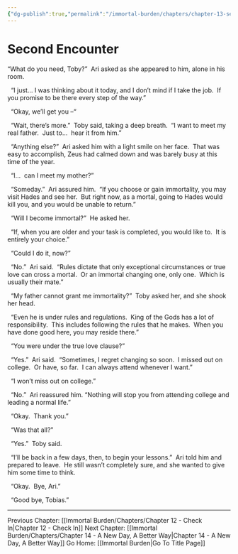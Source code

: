 ```yaml
---
{"dg-publish":true,"permalink":"/immortal-burden/chapters/chapter-13-second-encounter/"}
---
```


# Second Encounter

“What do you need, Toby?”  Ari asked as she appeared to him, alone in his room.

  “I just... I was thinking about it today, and I don’t mind if I take the job.  If you promise to be there every step of the way.”

  “Okay, we’ll get you –“

  “Wait, there’s more.”  Toby said, taking a deep breath.  “I want to meet my real father.  Just to...  hear it from him.”

  “Anything else?”  Ari asked him with a light smile on her face.  That was easy to accomplish, Zeus had calmed down and was barely busy at this time of the year.

  “I...  can I meet my mother?”

  “Someday.”  Ari assured him.  “If you choose or gain immortality, you may visit Hades and see her.  But right now, as a mortal, going to Hades would kill you, and you would be unable to return.”

  “Will I become immortal?”  He asked her.

  “If, when you are older and your task is completed, you would like to.  It is entirely your choice.”

  “Could I do it, now?”

  “No.”  Ari said.  “Rules dictate that only exceptional circumstances or true love can cross a mortal.  Or an immortal changing one, only one.  Which is usually their mate.”

  “My father cannot grant me immortality?”  Toby asked her, and she shook her head. 

  “Even he is under rules and regulations.  King of the Gods has a lot of responsibility.  This includes following the rules that he makes.  When you have done good here, you may reside there.”

  “You were under the true love clause?”

  “Yes.”  Ari said.  “Sometimes, I regret changing so soon.  I missed out on college.  Or have, so far.  I can always attend whenever I want.”

  “I won’t miss out on college.”

  “No.”  Ari reassured him. “Nothing will stop you from attending college and leading a normal life.”

  “Okay.  Thank you.”

  “Was that all?”

  “Yes.”  Toby said.  

  “I’ll be back in a few days, then, to begin your lessons.”  Ari told him and prepared to leave.  He still wasn’t completely sure, and she wanted to give him some time to think.

  “Okay.  Bye, Ari.”

  “Good bye, Tobias.”

---
Previous Chapter: [[Immortal Burden/Chapters/Chapter 12 -  Check In\|Chapter 12 -  Check In]]
Next Chapter: [[Immortal Burden/Chapters/Chapter 14 - A New Day, A Better Way\|Chapter 14 - A New Day, A Better Way]]
Go Home: [[Immortal Burden\|Go To Title Page]]
  
  
